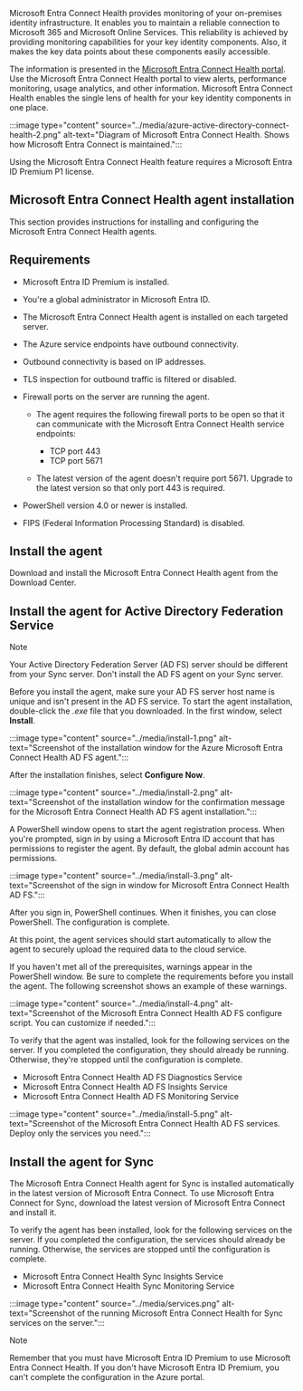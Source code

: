 Microsoft Entra Connect Health provides monitoring of your on-premises identity infrastructure. It enables you to maintain a reliable connection to Microsoft 365 and Microsoft Online Services. This reliability is achieved by providing monitoring capabilities for your key identity components. Also, it makes the key data points about these components easily accessible.

The information is presented in the [Microsoft Entra Connect Health portal](https://aka.ms/aadconnecthealth). Use the Microsoft Entra Connect Health portal to view alerts, performance monitoring, usage analytics, and other information. Microsoft Entra Connect Health enables the single lens of health for your key identity components in one place.

:::image type="content" source="../media/azure-active-directory-connect-health-2.png" alt-text="Diagram of Microsoft Entra Connect Health. Shows how Microsoft Entra Connect is maintained.":::

Using the Microsoft Entra Connect Health feature requires a Microsoft Entra ID Premium P1 license.

## Microsoft Entra Connect Health agent installation

This section provides instructions for installing and configuring the Microsoft Entra Connect Health agents.

## Requirements

- Microsoft Entra ID Premium is installed.
- You're a global administrator in Microsoft Entra ID.
- The Microsoft Entra Connect Health agent is installed on each targeted server.
- The Azure service endpoints have outbound connectivity.
- Outbound connectivity is based on IP addresses.
- TLS inspection for outbound traffic is filtered or disabled.
- Firewall ports on the server are running the agent.
    
   -  The agent requires the following firewall ports to be open so that it can communicate with the Microsoft Entra Connect Health service endpoints:
        
      -  TCP port 443
      -  TCP port 5671

   -  The latest version of the agent doesn't require port 5671. Upgrade to the latest version so that only port 443 is required.

- PowerShell version 4.0 or newer is installed.
- FIPS (Federal Information Processing Standard) is disabled.

## Install the agent

Download and install the Microsoft Entra Connect Health agent from the Download Center.

## Install the agent for Active Directory Federation Service

> [!NOTE]
> Your Active Directory Federation Server (AD FS) server should be different from your Sync server. Don't install the AD FS agent on your Sync server.

Before you install the agent, make sure your AD FS server host name is unique and isn't present in the AD FS service. To start the agent installation, double-click the *.exe* file that you downloaded. In the first window, select **Install**.

:::image type="content" source="../media/install-1.png" alt-text="Screenshot of the installation window for the Azure Microsoft Entra Connect Health AD  FS agent.":::

After the installation finishes, select **Configure Now**.

:::image type="content" source="../media/install-2.png" alt-text="Screenshot of the installation window for the confirmation message for the Microsoft Entra Connect Health AD FS agent installation.":::

A PowerShell window opens to start the agent registration process. When you're prompted, sign in by using a Microsoft Entra ID account that has permissions to register the agent. By default, the global admin account has permissions.

:::image type="content" source="../media/install-3.png" alt-text="Screenshot of the sign in window for Microsoft Entra Connect Health AD FS.":::

After you sign in, PowerShell continues. When it finishes, you can close PowerShell. The configuration is complete.

At this point, the agent services should start automatically to allow the agent to securely upload the required data to the cloud service.

If you haven't met all of the prerequisites, warnings appear in the PowerShell window. Be sure to complete the requirements before you install the agent. The following screenshot shows an example of these warnings.

:::image type="content" source="../media/install-4.png" alt-text="Screenshot of the Microsoft Entra Connect Health AD FS configure script. You can customize if needed.":::

To verify that the agent was installed, look for the following services on the server. If you completed the configuration, they should already be running. Otherwise, they're stopped until the configuration is complete.

- Microsoft Entra Connect Health AD FS Diagnostics Service
- Microsoft Entra Connect Health AD FS Insights Service
- Microsoft Entra Connect Health AD FS Monitoring Service

:::image type="content" source="../media/install-5.png" alt-text="Screenshot of the Microsoft Entra Connect Health AD FS services. Deploy only the services you need.":::

## Install the agent for Sync

The Microsoft Entra Connect Health agent for Sync is installed automatically in the latest version of Microsoft Entra Connect. To use Microsoft Entra Connect for Sync, download the latest version of Microsoft Entra Connect and install it.

To verify the agent has been installed, look for the following services on the server. If you completed the configuration, the services should already be running. Otherwise, the services are stopped until the configuration is complete.

- Microsoft Entra Connect Health Sync Insights Service
- Microsoft Entra Connect Health Sync Monitoring Service

:::image type="content" source="../media/services.png" alt-text="Screenshot of the running Microsoft Entra Connect Health for Sync services on the server.":::

> [!NOTE]
> Remember that you must have Microsoft Entra ID Premium to use Microsoft Entra Connect Health. If you don't have Microsoft Entra ID Premium, you can't complete the configuration in the Azure portal.
